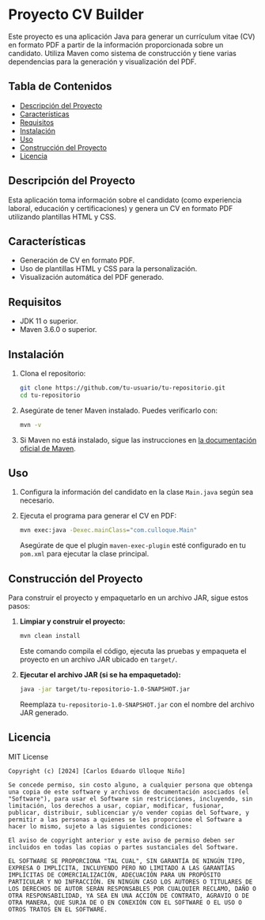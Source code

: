 # Proyecto CV Builder

Este proyecto es una aplicación Java para generar un currículum vitae (CV) en formato PDF a partir de la información proporcionada sobre un candidato. Utiliza Maven como sistema de construcción y tiene varias dependencias para la generación y visualización del PDF.

## Tabla de Contenidos

- [Descripción del Proyecto](#descripción-del-proyecto)
- [Características](#características)
- [Requisitos](#requisitos)
- [Instalación](#instalación)
- [Uso](#uso)
- [Construcción del Proyecto](#construcción-del-proyecto)
- [Licencia](#licencia)

## Descripción del Proyecto

Esta aplicación toma información sobre el candidato (como experiencia laboral, educación y certificaciones) y genera un CV en formato PDF utilizando plantillas HTML y CSS. 

## Características

- Generación de CV en formato PDF.
- Uso de plantillas HTML y CSS para la personalización.
- Visualización automática del PDF generado.

## Requisitos

- JDK 11 o superior.
- Maven 3.6.0 o superior.

## Instalación

1. Clona el repositorio:

   ```sh
   git clone https://github.com/tu-usuario/tu-repositorio.git
   cd tu-repositorio
   ```

2. Asegúrate de tener Maven instalado. Puedes verificarlo con:

   ```sh
   mvn -v
   ```

3. Si Maven no está instalado, sigue las instrucciones en [la documentación oficial de Maven](https://maven.apache.org/install.html).

## Uso

1. Configura la información del candidato en la clase `Main.java` según sea necesario.

2. Ejecuta el programa para generar el CV en PDF:

   ```sh
   mvn exec:java -Dexec.mainClass="com.culloque.Main"
   ```

   Asegúrate de que el plugin `maven-exec-plugin` esté configurado en tu `pom.xml` para ejecutar la clase principal.

## Construcción del Proyecto

Para construir el proyecto y empaquetarlo en un archivo JAR, sigue estos pasos:

1. **Limpiar y construir el proyecto:**

   ```sh
   mvn clean install
   ```

   Este comando compila el código, ejecuta las pruebas y empaqueta el proyecto en un archivo JAR ubicado en `target/`.

2. **Ejecutar el archivo JAR (si se ha empaquetado):**

   ```sh
   java -jar target/tu-repositorio-1.0-SNAPSHOT.jar
   ```

   Reemplaza `tu-repositorio-1.0-SNAPSHOT.jar` con el nombre del archivo JAR generado.

## Licencia

MIT License

```
Copyright (c) [2024] [Carlos Eduardo Ulloque Niño]

Se concede permiso, sin costo alguno, a cualquier persona que obtenga una copia de este software y archivos de documentación asociados (el "Software"), para usar el Software sin restricciones, incluyendo, sin limitación, los derechos a usar, copiar, modificar, fusionar, publicar, distribuir, sublicenciar y/o vender copias del Software, y permitir a las personas a quienes se les proporcione el Software a hacer lo mismo, sujeto a las siguientes condiciones:

El aviso de copyright anterior y este aviso de permiso deben ser incluidos en todas las copias o partes sustanciales del Software.

EL SOFTWARE SE PROPORCIONA "TAL CUAL", SIN GARANTÍA DE NINGÚN TIPO, EXPRESA O IMPLÍCITA, INCLUYENDO PERO NO LIMITADO A LAS GARANTÍAS IMPLÍCITAS DE COMERCIALIZACIÓN, ADECUACIÓN PARA UN PROPÓSITO PARTICULAR Y NO INFRACCIÓN. EN NINGÚN CASO LOS AUTORES O TITULARES DE LOS DERECHOS DE AUTOR SERÁN RESPONSABLES POR CUALQUIER RECLAMO, DAÑO O OTRA RESPONSABILIDAD, YA SEA EN UNA ACCIÓN DE CONTRATO, AGRAVIO O DE OTRA MANERA, QUE SURJA DE O EN CONEXIÓN CON EL SOFTWARE O EL USO O OTROS TRATOS EN EL SOFTWARE.
```